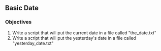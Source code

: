 ## Basic Date

### Objectives

1. Write a script that will put the current date in a file called "the_date.txt"
2. Write a script that will put the yesterday's date in a file called "yesterday_date.txt"
